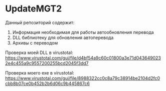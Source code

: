 # UpdateMGT2
Данный репозиторий содержит:
1. Информация необходимая для работы автообновления перевода
2. DLL библиотеку для обновления автоперевода
3. Архивы с переводом

Проверка моей DLL в virustotal: https://www.virustotal.com/gui/file/d4bf54a9c60c01800a3e71d0436490232e4c455a9c9557200255bcd2045f3dd7

Проверка моего exe в virustotal: https://www.virustotal.com/gui/file/8988322cc0c8a79c38914be2104d2fc0cbb8b07ce0b452b2b6d06c9b445867c6

